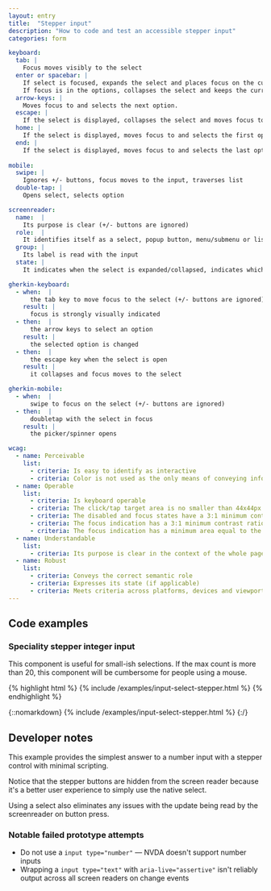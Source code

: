 ```yaml
---
layout: entry
title:  "Stepper input"
description: "How to code and test an accessible stepper input"
categories: form

keyboard:
  tab: |
    Focus moves visibly to the select
  enter or spacebar: |
    If select is focused, expands the select and places focus on the currently selected option in the list. 
    If focus is in the options, collapses the select and keeps the currently selected option.
  arrow-keys: |
    Moves focus to and selects the next option. 
  escape: |
    If the select is displayed, collapses the select and moves focus to the button.
  home: |
    If the select is displayed, moves focus to and selects the first option.
  end: |
    If the select is displayed, moves focus to and selects the last option.e.
     
mobile:
  swipe: |
    Ignores +/- buttons, focus moves to the input, traverses list
  double-tap: |
    Opens select, selects option

screenreader:
  name:  |
    Its purpose is clear (+/- buttons are ignored)
  role:  |
    It identifies itself as a select, popup button, menu/submenu or listbox
  group: |
    Its label is read with the input
  state: |
    It indicates when the select is expanded/collapsed, indicates which option is selected

gherkin-keyboard: 
  - when:  |
      the tab key to move focus to the select (+/- buttons are ignored)
    result: |
      focus is strongly visually indicated
  - then:  |
      the arrow keys to select an option
    result: |
      the selected option is changed
  - then:  |
      the escape key when the select is open 
    result: |
      it collapses and focus moves to the select

gherkin-mobile:
  - when:  |
      swipe to focus on the select (+/- buttons are ignored)
  - then:  |
      doubletap with the select in focus
    result: |
      the picker/spinner opens

wcag:
  - name: Perceivable
    list:
      - criteria: Is easy to identify as interactive
      - criteria: Color is not used as the only means of conveying information
  - name: Operable
    list:
      - criteria: Is keyboard operable
      - criteria: The click/tap target area is no smaller than 44x44px
      - criteria: The disabled and focus states have a 3:1 minimum contrast ratio against default
      - criteria: The focus indication has a 3:1 minimum contrast ratio against adjacent elements
      - criteria: The focus indication has a minimum area equal to the width of the element and 2px in height
  - name: Understandable
    list:
      - criteria: Its purpose is clear in the context of the whole page
  - name: Robust
    list:
      - criteria: Conveys the correct semantic role 
      - criteria: Expresses its state (if applicable)
      - criteria: Meets criteria across platforms, devices and viewports
---
```


## Code examples

### Speciality stepper integer input

This component is useful for small-ish selections. If the max count is more than 20, this component will be cumbersome for people using a mouse.

{% highlight html %}
{% include /examples/input-select-stepper.html %}
{% endhighlight %}

{::nomarkdown}
<example>
{% include /examples/input-select-stepper.html %}
</example>
{:/}

## Developer notes

This example provides the simplest answer to a number input with a stepper control with minimal scripting.

Notice that the stepper buttons are hidden from the screen reader because it's a better user experience to simply use the native select.

Using a select also eliminates any issues with the update being read by the screenreader on button press.

### Notable failed prototype attempts

- Do not use a `input type="number"` — NVDA doesn't support number inputs
- Wrapping a `input type="text"` with `aria-live="assertive"` isn't reliably output across all screen readers on change events
